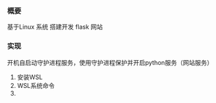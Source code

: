 ### 概要
基于Linux 系统 搭建开发 flask 网站

### 实现
开机自启动守护进程服务，使用守护进程保护并开启python服务（网站服务）

1. 安装WSL
1. WSL系统命令
1. 

